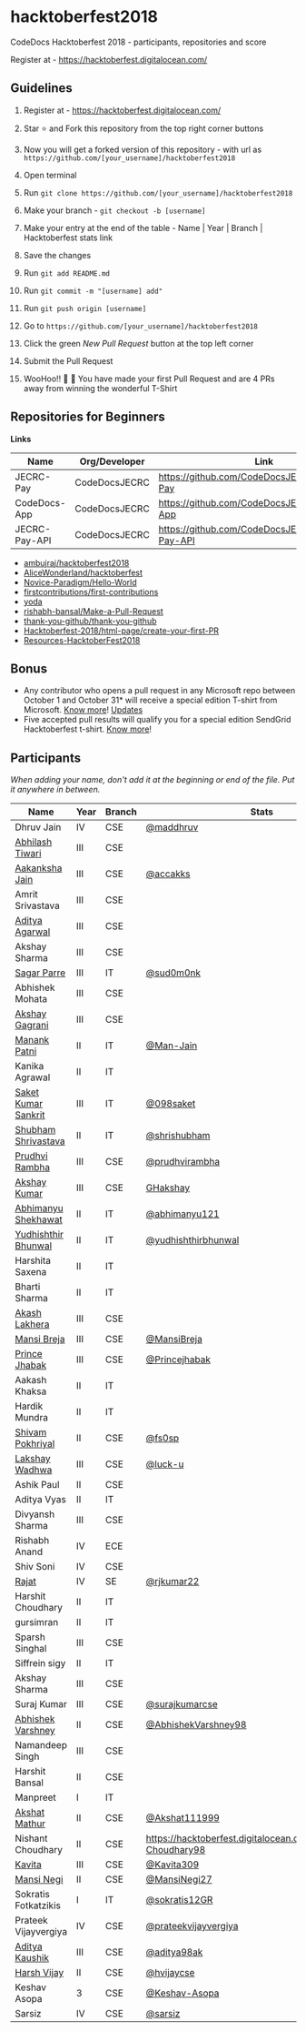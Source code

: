 # hacktoberfest2018

CodeDocs Hacktoberfest 2018 - participants, repositories and score

Register at - https://hacktoberfest.digitalocean.com/

## Guidelines

1. Register at - https://hacktoberfest.digitalocean.com/

2. Star :star: and Fork this repository from the top right corner buttons

3. Now you will get a forked version of this repository - with url as `https://github.com/[your_username]/hacktoberfest2018`

4. Open terminal

5. Run `git clone https://github.com/[your_username]/hacktoberfest2018`

6. Make your branch - `git checkout -b [username]`

7. Make your entry at the end of the table - Name | Year | Branch | Hacktoberfest stats link

8. Save the changes

9. Run `git add README.md`

10. Run `git commit -m "[username] add"`

11. Run `git push origin [username]`

12. Go to `https://github.com/[your_username]/hacktoberfest2018`

13. Click the green *New Pull Request* button at the top left corner

14. Submit the Pull Request

15. WooHoo!! :tada: :tada: You have made your first Pull Request and are 4 PRs away from winning the wonderful T-Shirt

## Repositories for Beginners

**Links**

| Name | Org/Developer | Link | Topic |
| --- | --- | --- | --- |
| JECRC-Pay | CodeDocsJECRC | https://github.com/CodeDocsJECRC/JECRC-Pay | Android, Java |
| CodeDocs-App | CodeDocsJECRC | https://github.com/CodeDocsJECRC/CodeDocs-App | Android, Kotlin |
| JECRC-Pay-API | CodeDocsJECRC | https://github.com/CodeDocsJECRC/JECRC-Pay-API | Node.js, MongoDB |


* [ambujraj/hacktoberfest2018](https://github.com/ambujraj/hacktoberfest2018)
* [AliceWonderland/hacktoberfest](https://github.com/AliceWonderland/hacktoberfest)
* [Novice-Paradigm/Hello-World](https://github.com/Novice-Paradigm/Hello-World) 
* [firstcontributions/first-contributions](https://github.com/firstcontributions/first-contributions)
* [yoda](https://github.com/yoda-pa/yoda)
* [rishabh-bansal/Make-a-Pull-Request](https://github.com/rishabh-bansal/Make-a-Pull-Request)
* [thank-you-github/thank-you-github](https://github.com/thank-you-github/thank-you-github)
* [Hacktoberfest-2018/html-page/create-your-first-PR](https://github.com/abhilashk433/Hacktoberfest-2018)
* [Resources-HacktoberFest2018](https://github.com/fs0sp/Resources-HacktoberFest2018)
 
## Bonus
- Any contributor who opens a pull request in any Microsoft repo between October 1 and October 31* will receive a special edition T-shirt from Microsoft. [Know more](https://open.microsoft.com/2018/09/18/hacktoberfest-2018-microsoft/)! [Updates](https://open.microsoft.com/2018/09/30/join-hacktoberfest-2018-celebration-microsoft/) 
- Five accepted pull results will qualify you for a special edition SendGrid Hacktoberfest t-shirt. [Know more](https://sendgrid.com/blog/hacktoberfest-2018-has-arrived/?utm_medium=corp&utm_source=twitter&utm_content=blog)!



## Participants


*When adding your name, don't add it at the beginning or end of the file. Put it anywhere in between.*

| Name | Year | Branch | Stats |
| --- | --- | --- | --- |
| Dhruv Jain | IV | CSE | [@maddhruv](https://hacktoberfest.digitalocean.com/stats/maddhruv) |
| [Abhilash Tiwari](https://github.com/abhilashk433/) | III | CSE | |
| [Aakanksha Jain](https://github.com/accakks/) | III | CSE | [@accakks](https://hacktoberfest.digitalocean.com/stats/accakks) |
| Amrit Srivastava | III | CSE | |
| [Aditya Agarwal](https://github.com/aditya81070) | III | CSE |  |
| Akshay Sharma | III | CSE | |
| [Sagar Parre](https://github.com/sud0m0nk) | III | IT | [@sud0m0nk](https://hacktoberfest.digitalocean.com/stats/sud0m0nk) | |
| Abhishek Mohata | III | CSE | |
| [Akshay Gagrani](https://github.com/Akshaygagrani) | III | CSE | |
| [Manank Patni](https://github.com/Man-Jain) | II | IT | [@Man-Jain](https://hacktoberfest.digitalocean.com/stats/Man-Jain) |
| Kanika Agrawal | II | IT | |
| [Saket Kumar Sankrit](https://github.com/098saket) | III | IT | [@098saket](https://hacktoberfest.digitalocean.com/stats/098saket) | |
| [Shubham Shrivastava](https://github.com/shrishubham) | II | IT | [@shrishubham](https://hacktoberfest.digitalocean.com/stats/shrishubham) | |
| [Prudhvi Rambha](https://github.com/prudhvirambha) | III | CSE | [@prudhvirambha](https://hacktoberfest.digitalocean.com/stats/prudhvirambha) | |
| [Akshay Kumar](https://github.com/GHakshay/) | III | CSE | [GHakshay]( https://hacktoberfest.digitalocean.com/stats/GHakshay) |
| [Abhimanyu Shekhawat](https://github.com/abhimanyu121) | II | IT | [@abhimanyu121](https://hacktoberfest.digitalocean.com/stats/Abhimanyu121)|
| [Yudhishthir Bhunwal](https://github.com/yudhishthirbhunwal) | II | IT | [@yudhishthirbhunwal](https://hacktoberfest.digitalocean.com/stats/yudhishthirbhunwal) |
| Harshita Saxena | II | IT | |
| Bharti Sharma | II | IT | |
| [Akash Lakhera](https://github.com/akashlakhera) | III | CSE | |
| [Mansi Breja](https://github.com/MansiBreja) | III | CSE | [@MansiBreja](https://hacktoberfest.digitalocean.com/stats/MansiBreja) |
| [Prince Jhabak](https://github.com/Princejhabak/) | III | CSE | [@Princejhabak](https://hacktoberfest.digitalocean.com/stats/Princejhabak) |
| Aakash Khaksa | II | IT | |
| Hardik Mundra | II | IT | |
| [Shivam Pokhriyal](https://github.com/fs0sp) | II | CSE |[@fs0sp](https://hacktoberfest.digitalocean.com/stats/fs0sp) |
| [Lakshay Wadhwa](https://github.com/luck-u) | III | CSE | [@luck-u](https://hacktoberfest.digitalocean.com/stats/luck-u)|
| Ashik Paul | II | CSE | |
| Aditya Vyas | II | IT | |
| Divyansh Sharma | III | CSE | |
| Rishabh Anand | IV | ECE | |
| Shiv Soni | IV | CSE | |
| [Rajat](https://github.com/rjkumar22) | IV | SE |[@rjkumar22](https://hacktoberfest.digitalocean.com/stats/rjkumar22) |
| Harshit Choudhary | II | IT | |
| gursimran | II | IT | |
| Sparsh Singhal | III | CSE | |
| Siffrein sigy | II | IT | |
| Akshay Sharma | III | CSE | |
| Suraj Kumar | III | CSE | [@surajkumarcse](https://hacktoberfest.digitalocean.com/stats/surajkumarcse) |
| [Abhishek Varshney](https://github.com/AbhishekVarshney98)| II | CSE | [@AbhishekVarshney98](https://hacktoberfest.digitalocean.com/stats/AbhishekVarshney98) | 
| Namandeep Singh | III | CSE | |
| Harshit Bansal | II | CSE | |
| Manpreet | I | IT | |
| [Akshat Mathur](https://github.com/Akshat111999) | II | CSE | [@Akshat111999](https://hacktoberfest.digitalocean.com/stats/Akshat111999)|
| Nishant Choudhary | II | CSE | https://hacktoberfest.digitalocean.com/stats/Nishant-Choudhary98 |
| [Kavita](https://github.com/Kavita309)| III | CSE | [@Kavita309](https://hacktoberfest.digitalocean.com/stats/Kavita309) |
| [Mansi Negi](https://github.com/MansiNegi27) | II | CSE | [@MansiNegi27](https://hacktoberfest.digitalocean.com/stats/MansiNegi27) |
| Sokratis Fotkatzikis | I | IT | [@sokratis12GR](https://hacktoberfest.digitalocean.com/stats/sokratis12GR) |
| Prateek Vijayvergiya | IV | CSE | [@prateekvijayvergiya](https://hacktoberfest.digitalocean.com/stats/prateekvijayvergiya) |
| [Aditya Kaushik](https://github.com/aditya98ak) | III | CSE | [@aditya98ak](https://hacktoberfest.digitalocean.com/stats/aditya98ak)|
|[Harsh Vijay](https://github.com/hvijaycse)|II|CSE|[@hvijaycse](https://hacktoberfest.digitalocean.com/stats/hvijaycse)|
Keshav Asopa | 3 | CSE | [@Keshav-Asopa](https://hacktoberfest.digitalocean.com/stats/Keshav-Asopa)|
| Sarsiz | IV | CSE | [@sarsiz](https://hacktoberfest.digitalocean.com/stats/sarsiz)|

